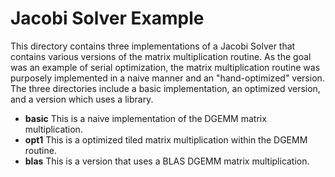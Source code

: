 # Jacobi Solver Example

This directory contains three implementations of a Jacobi Solver that contains various versions of the matrix multiplication routine. As the goal was an example of serial optimization, the matrix multiplication routine was purposely implemented in a naive manner and an "hand-optimized" version. 
The three directories include a basic implementation, an optimized version, and a version which uses a library. 

- **basic** This is a naive implementation of the DGEMM matrix multiplication. 
- **opt1** This is a optimized tiled matrix multiplication within the DGEMM routine. 
- **blas** This is a version that uses a BLAS DGEMM matrix multiplication. 
